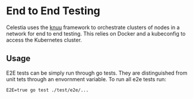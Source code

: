 # End to End Testing

Celestia uses the [knuu](https://github.com/celestiaorg/knuu) framework to orchestrate clusters of nodes in a network for end to end testing. This relies on Docker and a kubeconfig to access the Kubernetes cluster.

## Usage

E2E tests can be simply run through go tests. They are distinguished from unit tets through an envornment variable. To run all e2e tests run:

```shell
E2E=true go test ./test/e2e/...
```
